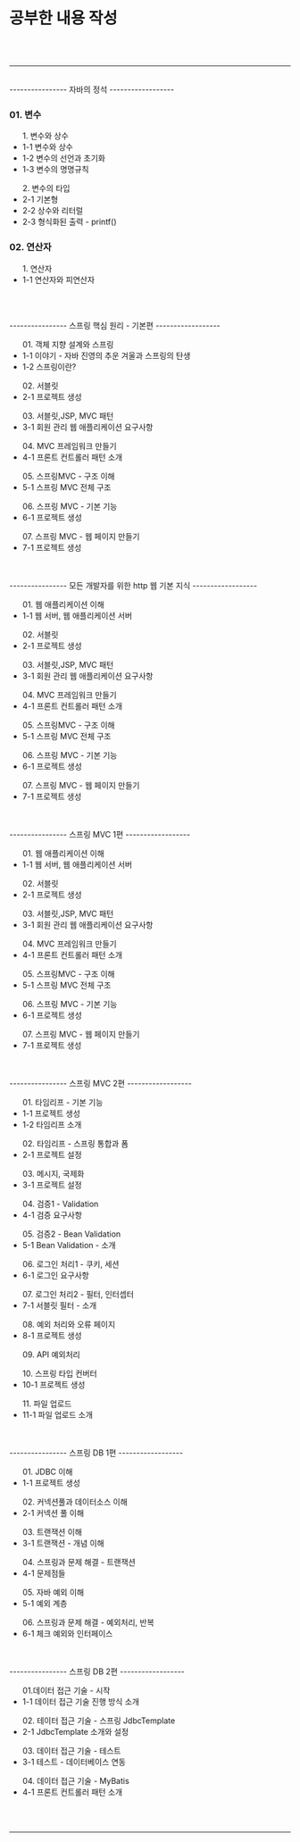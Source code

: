 <h1> 공부한 내용 작성 </h1>
</br>
</br>
<hr>
</br>
---------------- 자바의 정석 ------------------
<br>
<h3>01. 변수</h3>
 <ul> 1. 변수와 상수 
  <li> 1-1 변수와 상수 </li>
  <li> 1-2 변수의 선언과 초기화 </li>
  <li> 1-3 변수의 명명규칙 </li>
 </ul>
 <ul> 2. 변수의 타입
  <li> 2-1 기본형 </li>
  <li> 2-2 상수와 리터럴 </li>
  <li> 2-3 형식화된 출력 - printf()</li>
 </ul>

<h3>02. 연산자</h3>
 <ul> 1. 연산자 
  <li> 1-1 연산자와 피연산자 </li>
 </ul>

</br>
</br>


---------------- 스프링 핵심 원리 - 기본편 ------------------
<br>
<ul> 01. 객체 지향 설계와 스프링
  <li> 1-1 이야기 - 자바 진영의 추운 겨울과 스프링의 탄생 </li>
  <li> 1-2 스프링이란? </li>
</ul>
<ul> 02. 서블릿
  <li> 2-1 프로젝트 생성</li>
</ul>
<ul> 03. 서블릿,JSP, MVC 패턴
  <li> 3-1 회원 관리 웹 애플리케이션 요구사항</li>
</ul>
<ul> 04. MVC 프레임워크 만들기
  <li> 4-1 프론트 컨트롤러 패턴 소개</li>
</ul>
<ul> 05. 스프링MVC - 구조 이해
  <li> 5-1 스프링 MVC 전체 구조</li>
</ul>
<ul> 06. 스프링 MVC - 기본 기능
  <li> 6-1 프로젝트 생성</li>
</ul>
<ul> 07. 스프링 MVC - 웹 페이지 만들기
  <li> 7-1 프로젝트 생성</li>
</ul>
</br>
</br>
---------------- 모든 개발자를 위한 http 웹 기본 지식 ------------------
<br>
<ul> 01. 웹 애플리케이션 이해
  <li> 1-1 웹 서버, 웹 애플리케이션 서버 </li>
</ul>
<ul> 02. 서블릿
  <li> 2-1 프로젝트 생성</li>
</ul>
<ul> 03. 서블릿,JSP, MVC 패턴
  <li> 3-1 회원 관리 웹 애플리케이션 요구사항</li>
</ul>
<ul> 04. MVC 프레임워크 만들기
  <li> 4-1 프론트 컨트롤러 패턴 소개</li>
</ul>
<ul> 05. 스프링MVC - 구조 이해
  <li> 5-1 스프링 MVC 전체 구조</li>
</ul>
<ul> 06. 스프링 MVC - 기본 기능
  <li> 6-1 프로젝트 생성</li>
</ul>
<ul> 07. 스프링 MVC - 웹 페이지 만들기
  <li> 7-1 프로젝트 생성</li>
</ul>
</br>
</br>
---------------- 스프링 MVC 1편 ------------------
<br>
<ul> 01. 웹 애플리케이션 이해
  <li> 1-1 웹 서버, 웹 애플리케이션 서버 </li>
</ul>
<ul> 02. 서블릿
  <li> 2-1 프로젝트 생성</li>
</ul>
<ul> 03. 서블릿,JSP, MVC 패턴
  <li> 3-1 회원 관리 웹 애플리케이션 요구사항</li>
</ul>
<ul> 04. MVC 프레임워크 만들기
  <li> 4-1 프론트 컨트롤러 패턴 소개</li>
</ul>
<ul> 05. 스프링MVC - 구조 이해
  <li> 5-1 스프링 MVC 전체 구조</li>
</ul>
<ul> 06. 스프링 MVC - 기본 기능
  <li> 6-1 프로젝트 생성</li>
</ul>
<ul> 07. 스프링 MVC - 웹 페이지 만들기
  <li> 7-1 프로젝트 생성</li>
</ul>
</br>
</br>
---------------- 스프링 MVC 2편 ------------------
<br>
<ul> 01. 타임리프 - 기본 기능
  <li> 1-1 프로젝트 생성 </li>
  <li> 1-2 타임리프 소개 </li>
</ul>
<ul> 02. 타임리프 - 스프링 통합과 폼
  <li> 2-1 프로젝트 설정</li>
</ul>
<ul> 03. 메시지, 국제화
  <li> 3-1 프로젝트 설정</li>
</ul>
<ul> 04. 검증1 - Validation
  <li> 4-1 검증 요구사항</li>
</ul>
<ul> 05. 검증2 - Bean Validation
  <li> 5-1 Bean Validation - 소개 </li>
</ul>
<ul> 06. 로그인 처리1 - 쿠키, 세션
  <li> 6-1 로그인 요구사항</li>
</ul>
<ul> 07. 로그인 처리2 - 필터, 인터셉터
  <li> 7-1 서블릿 필터 - 소개</li>
</ul>
<ul> 08. 예외 처리와 오류 페이지
  <li> 8-1 프로젝트 생성</li>
</ul>
<ul> 09. API 예외처리
</ul>
<ul> 10. 스프링 타입 컨버터
  <li> 10-1 프로젝트 생성</li>
</ul>
<ul> 11. 파일 업로드
  <li> 11-1 파일 업로드 소개</li>
</ul>
</br>
</br>
---------------- 스프링 DB 1편 ------------------
<br>
<ul> 01. JDBC 이해
  <li> 1-1 프로젝트 생성 </li>
</ul>
<ul> 02. 커넥션풀과 데이터소스 이해
  <li> 2-1 커넥션 풀 이해</li>
</ul>
<ul> 03. 트랜잭션 이해
  <li> 3-1 트랜잭션 - 개념 이해</li>
</ul>
<ul> 04. 스프링과 문제 해결 - 트랜잭션
  <li> 4-1 문제점들</li>
</ul>
<ul> 05. 자바 예외 이해
  <li> 5-1 예외 계층</li>
</ul>
<ul> 06. 스프링과 문제 해결 - 예외처리, 반복
  <li> 6-1 체크 예외와 인터페이스</li>
</ul>
</br>
</br>
---------------- 스프링 DB 2편 ------------------
<br>
<ul> 01.데이터 접근 기술 - 시작
  <li> 1-1 데이터 접근 기술 진행 방식 소개 </li>
</ul>
<ul> 02. 테이터 접근 기술 - 스프링 JdbcTemplate
  <li> 2-1 JdbcTemplate 소개와 설정 </li>
</ul>
<ul> 03. 데이터 접근 기술 - 테스트
  <li> 3-1 테스트 - 데이터베이스 연동 </li>
</ul>
<ul> 04.  데이터 접근 기술 - MyBatis
  <li> 4-1 프론트 컨트롤러 패턴 소개</li>
</ul>

</br>
</br>
<hr>
</br>







